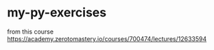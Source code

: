 # my-py-exercises

from this course 
https://academy.zerotomastery.io/courses/700474/lectures/12633594
